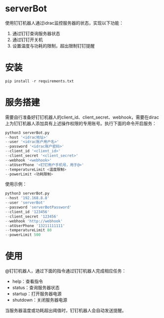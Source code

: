 # serverBot

使用钉钉机器人通过idrac监控服务器的状态，实现以下功能：

1. 通过钉钉查询服务器状态
2. 通过钉钉开关机
3. 设置温度与功耗的限制，超出限制钉钉提醒

# 安装

```python
pip install -r requirements.txt
```

# 服务搭建

需要自行准备好钉钉机器人的client_id、client_secret、webhook，需要在dirac上为钉钉机器人添加具有上述操作权限的专用账号。执行下面的命令开启服务：

```python
python3 serverBot.py 
--host '<idrac地址>' 
--user '<idrac账户用户名>' 
--password '<idrac账户密码>' 
--client_id '<client_id>' 
--client_secret '<client_secret>' 
--webhook '<webhook>' 
--atUserPhone '<钉钉用户手机号，用于@>'
--temperatureLimit <温度限制>
--powerLimit <功耗限制>
```

使用示例：

```python
python3 serverBot.py 
--host '192.168.8.8' 
--user 'serverBot' 
--password 'serverBotPassword' 
--client_id '123456' 
--client_secret '123456' 
--webhook 'http://webhook' 
--atUserPhone '13211111111'
--temperatureLimit 80
--powerLimit 500
```

# 使用

@钉钉机器人，通过下面的指令通过钉钉机器人完成相应任务：

* help：查看指令
* status：查询服务器状态
* startup：打开服务器电源
* shutdown：关闭服务器电源

当服务器温度或功耗超出阈值时，钉钉机器人会自动发送提醒。